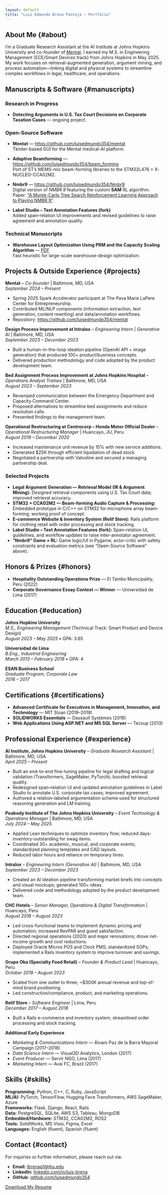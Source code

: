 ```yaml
---
layout: default
title: "Luis Edmundo Brena Pantoja – Portfolio"
---
```

## About Me {#about}

I’m a Graduate Research Assistant at the AI Institute at Johns Hopkins University and co-founder of [Mentat](https://www.mentat.health/). I earned my M.S. in Engineering Management (ECE/Smart Devices track) from Johns Hopkins in May 2025. My work focuses on retrieval-augmented generation, argument mining, and process automation—linking digital and physical systems to streamline complex workflows in legal, healthcare, and operations.

## Manuscripts & Software {#manuscripts}

### Research in Progress
- **Detecting Arguments in U.S. Tax Court Decisions on Corporate Taxation Cases** — ongoing project.

### Open-Source Software
- **Mentat** — <https://github.com/luisedmundo354/mentat>  
  Tkinter-based GUI for the Mentat medical-AI platform.

- **Adaptive Beamforming** — <https://github.com/luisedmundo354/beam_forming>  
  Port of ST’s MEMS-mic beam-forming libraries to the STM32L476 + X-NUCLEO-CCA02M2.

- **Nmbr9** — <https://github.com/luisedmundo354/Nmbr9>  
  Digital version of *NMBR 9* featuring the custom **SAM** RL algorithm.  
  Paper: [“A Monte-Carlo Tree Search Reinforcement Learning Approach to Playing NMBR 9”](assets/rl.pdf).

- **Label Studio – Text Annotation Features (fork)**  
  Added span–relation UI improvements and revised guidelines to raise agreement and annotation quality.

### Technical Manuscripts
- **Warehouse Layout Optimization Using PRM and the Capacity Scaling Algorithm** — [PDF](assets/optimization.pdf)  
  Fast heuristic for large-scale warehouse-design optimization.



## Projects & Outside Experience {#projects}

**Mentat** – *Co-founder* | Baltimore, MD, USA  
_September 2024 – Present_

- Spring 2025 Spark Accelerator participant at The Pava Marie LaPere Center for Entrepreneurship.
- Contributed ML/NLP components (information extraction, text generation, content rewriting) and data/annotation workflows.
- Repository: https://github.com/luisedmundo354/mentat

**Design Process Improvement at Intralox** – *Engineering Intern | Generative AI* | Baltimore, MD, USA  
_September 2023 – December 2023_

- Built a human-in-the-loop ideation pipeline (OpenAI API + image generation) that produced 100+ product/business concepts.
- Delivered production methodology and code adopted by the product development team.

**Bed Assignment Process Improvement at Johns Hopkins Hospital** – *Operations Analyst Trainee* | Baltimore, MD, USA  
_August 2023 – September 2023_

- Revamped communication between the Emergency Department and Capacity Command Center.
- Proposed alternatives to streamline bed assignments and reduce resolution calls.
- Presented findings to the management team.

**Operational Restructuring at Centrocorp – Honda Motor Official Dealer** – *Operational Restructuring Manager* | Huancayo, JU, Peru  
_August 2019 – December 2020_

- Increased maintenance unit revenue by 15% with new service additions.
- Generated $25K through efficient liquidation of dead stock.
- Negotiated a partnership with Valvoline and secured a managing partnership deal.

### Selected Projects
- **Legal Argument Generation — Retrieval Model (IR & Argument Mining):** Designed retrieval components using U.S. Tax Court data; improved retrieval accuracy.
- **STM32 + CCA02M2 — Beam-forming Audio Capture & Processing:** Embedded prototype in C/C++ on STM32 for microphone array beam-forming; working proof of concept.
- **E-commerce Website & Inventory System (Relif Store):** Rails platform for clothing retail with order processing and stock tracking.
- **Label Studio – Text Annotation Features (fork):** Span–relation UI, guidelines, and workflow updates to raise inter-annotator agreement.
- **“Nmbr9” Game + RL:** Game logic/UI in Pygame; actor-critic with safety constraints and evaluation metrics (see “Open-Source Software” above).



## Honors & Prizes {#honors}

- **Hospitality Outstanding Operations Prize** — El Tambo Municipality, Peru (2022)
- **Corporate Governance Essay Contest — Winner** — Universidad de Lima (2017)



## Education {#education}

**Johns Hopkins University**  
*M.S., Engineering Management* (Technical Track: Smart Product and Device Design)  
_August 2023 – May 2025_ • GPA: 3.65

**Universidad de Lima**  
*B.Eng., Industrial Engineering*  
_March 2013 – February 2018_ • GPA: 4

**ESAN Business School**  
*Graduate Program, Corporate Law*  
_2016 – 2017_



## Certifications {#certifications}

- **Advanced Certificate for Executives in Management, Innovation, and Technology** — MIT Sloan (2018–2019)
- **SOLIDWORKS Essentials** — Dassault Systèmes (2016)
- **Web Applications Using ASP.NET and MS SQL Server** — Tecsup (2013)



## Professional Experience {#experience}

**AI Institute, Johns Hopkins University** – *Graduate Research Assistant* | Baltimore, MD, USA  
_April 2025 – Present_

- Built an end-to-end fine-tuning pipeline for legal drafting and logical validation (Transformers, SageMaker, PyTorch); boosted retrieval quality.
- Redesigned span–relation UI and updated annotation guidelines in Label Studio to annotate U.S. corporate tax cases; improved agreement.
- Authored a relation-labeled argumentation scheme used for structured reasoning generation and LM training.

**Peabody Institute of The Johns Hopkins University** – *Event Technology & Operations Manager* | Baltimore, MD, USA  
_July 2024 – May 2025_

- Applied Lean techniques to optimize inventory flow; reduced days-inventory-outstanding for swag items.
- Coordinated 30+ academic, musical, and corporate events; standardized planning templates and CAD layouts.
- Reduced labor hours and reliance on temporary hires.

**Intralox** – *Engineering Intern (Generative AI)* | Baltimore, MD, USA  
_September 2023 – December 2023_

- Created an AI ideation pipeline transforming market briefs into concepts and visual mockups; generated 100+ ideas.
- Delivered code and methodology adopted by the product development team.

**CHC Hotels** – *Senior Manager, Operations & Digital Transformation* | Huancayo, Peru  
_August 2018 – August 2023_

- Led cross-functional teams to implement dynamic pricing and automation; increased RevPAR and guest satisfaction.
- Directed regional operations (2020) and major renovations; drove net-income growth and cost reductions.
- Deployed Oracle Micros POS and Clock PMS; standardized SOPs; implemented a Rails inventory system to improve turnover and savings.

**Grupo Oka (Specialty Food Retail)** – *Founder & Product Lead* | Huancayo, Peru  
_October 2018 – August 2023_

- Scaled from one outlet to three; ~$300K annual revenue and top-of-mind brand positioning.
- Led construction/compliance, product, and marketing operations.

**Relif Store** – *Software Engineer* | Lima, Peru  
_December 2017 – August 2018_

- Built a Rails e-commerce and inventory system; streamlined order processing and stock tracking.

**Additional Early Experience**
- *Marketing & Communications Intern* — Álvaro Paz de la Barra Mayoral Campaign (2017–2018)
- *Data Science Intern* — Visual3D Analytics, London (2017)
- *Event Producer* — Servir NGO, Lima (2017)
- *Marketing Intern* — Avaí FC, Brazil (2017)



## Skills {#skills}

**Programming:** Python, C++, C, Ruby, JavaScript  
**ML/AI:** PyTorch, TensorFlow, Hugging Face Transformers, AWS SageMaker, Azure  
**Frameworks:** Flask, Django, React, Rails  
**Data:** PostgreSQL, SQLite, AWS S3, Tableau, MongoDB  
**Embedded/Hardware:** STM32, CCA02M2, ROS2  
**Tools:** SolidWorks, MS Visio, Figma, Excel  
**Languages:** English (fluent), Spanish (fluent)



## Contact {#contact}

For inquiries or further information, please reach out via:

- **Email:** [lbrenap1@jhu.edu](mailto:lbrenap1@jhu.edu)
- **LinkedIn:** [linkedin.com/in/luis-brena](https://www.linkedin.com/in/luis-brena/)
- **GitHub:** [github.com/luisedmundo354](https://github.com/luisedmundo354)

[Download My Resume](assets/resume.pdf)
